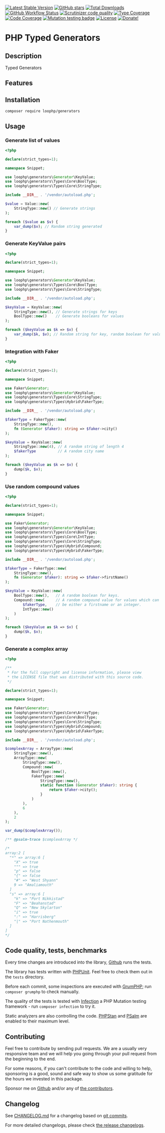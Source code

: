 [![Latest Stable Version][latest stable version]][1]
 [![GitHub stars][github stars]][1]
 [![Total Downloads][total downloads]][1]
 [![GitHub Workflow Status][github workflow status]][2]
 [![Scrutinizer code quality][code quality]][3]
 [![Type Coverage][type coverage]][4]
 [![Code Coverage][code coverage]][3]
 [![Mutation testing badge][mutation badge image]][mutation badge link]
 [![License][license]][1]
 [![Donate!][donate github]][5]

# PHP Typed Generators

## Description

Typed Generators

## Features

## Installation

```composer require loophp/generators```

## Usage

### Generate list of values

```php
<?php

declare(strict_types=1);

namespace Snippet;

use loophp\generators\Generator\KeyValue;
use loophp\generators\Types\Core\BoolType;
use loophp\generators\Types\Core\StringType;

include __DIR__ . '/vendor/autoload.php';

$value = Value::new(
    StringType::new() // Generate strings
);

foreach ($value as $v) {
    var_dump($v); // Random string generated
}
```

### Generate KeyValue pairs

```php
<?php

declare(strict_types=1);

namespace Snippet;

use loophp\generators\Generator\KeyValue;
use loophp\generators\Types\Core\BoolType;
use loophp\generators\Types\Core\StringType;

include __DIR__ . '/vendor/autoload.php';

$keyValue = KeyValue::new(
    StringType::new(), // Generate strings for keys
    BoolType::new()    // Generate booleans for values
);

foreach ($keyValue as $k => $v) {
    var_dump($k, $v); // Random string for key, random boolean for value.
}
```

### Integration with Faker

```php
<?php

declare(strict_types=1);

namespace Snippet;

use Faker\Generator;
use loophp\generators\Generator\KeyValue;
use loophp\generators\Types\Core\StringType;
use loophp\generators\Types\Hybrid\FakerType;

include __DIR__ . '/vendor/autoload.php';

$fakerType = FakerType::new(
    StringType::new(),
    fn (Generator $faker): string => $faker->city()
);

$keyValue = KeyValue::new(
    StringType::new(4), // A random string of length 4
    $fakerType          // A random city name
);

foreach ($keyValue as $k => $v) {
    dump($k, $v);
}
```

### Use random compound values

```php
<?php

declare(strict_types=1);

namespace Snippet;

use Faker\Generator;
use loophp\generators\Generator\KeyValue;
use loophp\generators\Types\Core\BoolType;
use loophp\generators\Types\Core\IntType;
use loophp\generators\Types\Core\StringType;
use loophp\generators\Types\Hybrid\Compound;
use loophp\generators\Types\Hybrid\FakerType;

include __DIR__ . '/vendor/autoload.php';

$fakerType = FakerType::new(
    StringType::new(),
    fn (Generator $faker): string => $faker->firstName()
);

$keyValue = KeyValue::new(
    BoolType::new(),   // A random boolean for keys.
    Compound::new(     // A random compound value for values which can
        $fakerType,    // be either a firstname or an integer.
        IntType::new()
    )
);

foreach ($keyValue as $k => $v) {
    dump($k, $v);
}
```

### Generate a complex array

```php
<?php

/**
 * For the full copyright and license information, please view
 * the LICENSE file that was distributed with this source code.
 */

declare(strict_types=1);

namespace Snippet;

use Faker\Generator;
use loophp\generators\Types\Core\ArrayType;
use loophp\generators\Types\Core\BoolType;
use loophp\generators\Types\Core\StringType;
use loophp\generators\Types\Hybrid\Compound;
use loophp\generators\Types\Hybrid\FakerType;

include __DIR__ . '/vendor/autoload.php';

$complexArray = ArrayType::new(
    StringType::new(),
    ArrayType::new(
        StringType::new(),
        Compound::new(
            BoolType::new(),
            FakerType::new(
                StringType::new(),
                static function (Generator $faker): string {
                    return $faker->city();
                }
            )
        ),
        6
    ),
    2
);

var_dump($complexArray());

/** @psalm-trace $complexArray */

/*
array:2 [
  "*" => array:6 [
    "X" => true
    """ => true
    "p" => false
    "{" => false
    "#" => "West Shyann"
    9 => "Amaliamouth"
  ]
  "s" => array:6 [
    "k" => "Port Nikkistad"
    "F" => "Beahanstad"
    "Q" => "New Skylarton"
    "i" => true
    ":" => "Harrisberg"
    "|" => "Port Nathenmouth"
  ]
]
*/
```

## Code quality, tests, benchmarks

Every time changes are introduced into the library, [Github][2] runs the
tests.

The library has tests written with [PHPUnit][35].
Feel free to check them out in the `tests` directory.

Before each commit, some inspections are executed with [GrumPHP][36]; run
`composer grumphp` to check manually.

The quality of the tests is tested with [Infection][37] a PHP Mutation testing
framework - run `composer infection` to try it.

Static analyzers are also controlling the code. [PHPStan][38] and
[PSalm][39] are enabled to their maximum level.

## Contributing

Feel free to contribute by sending pull requests. We are a
usually very responsive team and we will help you going
through your pull request from the beginning to the end.

For some reasons, if you can't contribute to the code and
willing to help, sponsoring is a good, sound and safe way
to show us some gratitude for the hours we invested in this
package.

Sponsor me on [Github][5] and/or any of [the contributors][6].

## Changelog

See [CHANGELOG.md][43] for a changelog based on [git commits][44].

For more detailed changelogs, please check [the release changelogs][45].

[latest stable version]: https://img.shields.io/packagist/v/loophp/generators.svg?style=flat-square
[github stars]: https://img.shields.io/github/stars/loophp/generators.svg?style=flat-square
[total downloads]: https://img.shields.io/packagist/dt/loophp/generators.svg?style=flat-square
[github workflow status]: https://img.shields.io/github/workflow/status/loophp/generators/Unit%20tests?style=flat-square
[code quality]: https://img.shields.io/scrutinizer/quality/g/loophp/generators/main.svg?style=flat-square
[type coverage]: https://img.shields.io/badge/dynamic/json?style=flat-square&color=color&label=Type%20coverage&query=message&url=https%3A%2F%2Fshepherd.dev%2Fgithub%2Floophp%2Fiterators%2Fcoverage
[code coverage]: https://img.shields.io/scrutinizer/coverage/g/loophp/generators/main.svg?style=flat-square
[license]: https://img.shields.io/packagist/l/loophp/generators.svg?style=flat-square
[donate github]: https://img.shields.io/badge/Sponsor-Github-brightgreen.svg?style=flat-square
[donate paypal]: https://img.shields.io/badge/Sponsor-Paypal-brightgreen.svg?style=flat-square
[mutation badge image]: https://img.shields.io/endpoint?style=flat-square&url=https%3A%2F%2Fbadge-api.stryker-mutator.io%2Fgithub.com%2Floophp%2Fiterators%2Fmain
[mutation badge link]: https://dashboard.stryker-mutator.io/reports/github.com/loophp/generators/main
[1]: https://packagist.org/packages/loophp/generators
[2]: https://github.com/loophp/generators/actions
[3]: https://scrutinizer-ci.com/g/loophp/generators/?branch=main
[4]: https://shepherd.dev/github/loophp/generators
[5]: https://github.com/sponsors/drupol
[6]: https://github.com/loophp/generators/graphs/contributors
[34]: https://github.com/loophp/generators/issues
[35]: https://www.phpunit.de/
[36]: https://github.com/phpro/grumphp
[37]: https://github.com/infection/infection
[38]: https://github.com/phpstan/phpstan
[39]: https://github.com/vimeo/psalm
[43]: https://github.com/loophp/generators/blob/main/CHANGELOG.md
[44]: https://github.com/loophp/generators/commits/main
[45]: https://github.com/loophp/generators/releases
[48]: https://www.php.net/cachingiterator
[49]: https://www.php.net/generator
